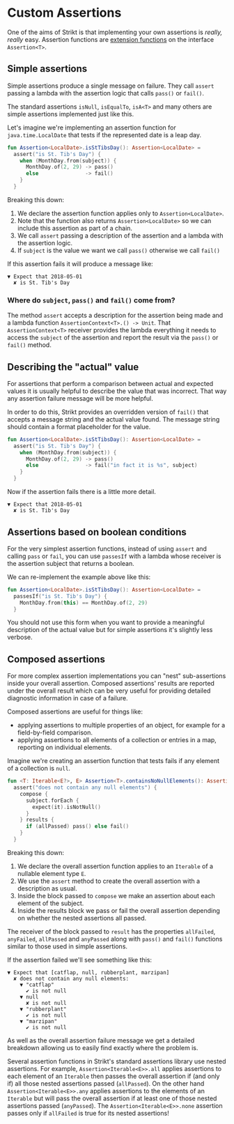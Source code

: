 # Custom Assertions

One of the aims of Strikt is that implementing your own assertions is _really, really_ easy.
Assertion functions are [extension functions](https://kotlinlang.org/docs/reference/extensions.html) on the interface `Assertion<T>`.

## Simple assertions

Simple assertions produce a single message on failure.
They call `assert` passing a lambda with the assertion logic that calls `pass()` or `fail()`.

The standard assertions `isNull`, `isEqualTo`, `isA<T>` and many others are simple assertions implemented just like this.

Let's imagine we're implementing an assertion function for `java.time.LocalDate` that tests if the represented date is a leap day.

```kotlin
fun Assertion<LocalDate>.isStTibsDay(): Assertion<LocalDate> =
  assert("is St. Tib's Day") { 
    when (MonthDay.from(subject)) {
      MonthDay.of(2, 29) -> pass()
      else               -> fail()
    }
  }
```

Breaking this down: 

1. We declare the assertion function applies only to `Assertion<LocalDate>`.
2. Note that the function also returns `Assertion<LocalDate>` so we can include this assertion as part of a chain.
3. We call `assert` passing a description of the assertion and a lambda with the assertion logic.
4. If `subject` is the value we want we call `pass()` otherwise we call `fail()`

If this assertion fails it will produce a message like:

```
▼ Expect that 2018-05-01
  ✘ is St. Tib's Day 
```

### Where do `subject`, `pass()` and `fail()` come from?

The method `assert` accepts a description for the assertion being made and a lambda function `AssertionContext<T>.() -> Unit`.
That `AssertionContext<T>` receiver provides the lambda everything it needs to access the `subject` of the assertion and report the result via the `pass()` or `fail()` method.

## Describing the "actual" value

For assertions that perform a comparison between actual and expected values it is usually helpful to describe the value that was incorrect.
That way any assertion failure message will be more helpful.

In order to do this, Strikt provides an overridden version of `fail()` that accepts a message string and the actual value found.
The message string should contain a format placeholder for the value.

```kotlin
fun Assertion<LocalDate>.isStTibsDay(): Assertion<LocalDate> =
  assert("is St. Tib's Day") { 
    when (MonthDay.from(subject)) {
      MonthDay.of(2, 29) -> pass()
      else               -> fail("in fact it is %s", subject)
    }
  }
```

Now if the assertion fails there is a little more detail.

```
▼ Expect that 2018-05-01
  ✘ is St. Tib's Day
```

## Assertions based on boolean conditions

For the very simplest assertion functions, instead of using `assert` and calling `pass` or `fail`, you can use `passesIf` with a lambda whose receiver is the assertion subject that returns a boolean.

We can re-implement the example above like this:

```kotlin
fun Assertion<LocalDate>.isStTibsDay(): Assertion<LocalDate> =
  passesIf("is St. Tib's Day") { 
    MonthDay.from(this) == MonthDay.of(2, 29)
  }
```

You should not use this form when you want to provide a meaningful description of the actual value but for simple assertions it's slightly less verbose.

## Composed assertions

For more complex assertion implementations you can "nest" sub-assertions inside your overall assertion.
Composed assertions' results are reported under the overall result which can be very useful for providing detailed diagnostic information in case of a failure.

Composed assertions are useful for things like:

- applying assertions to multiple properties of an object, for example for a field-by-field comparison.
- applying assertions to all elements of a collection or entries in a map, reporting on individual elements.

Imagine we're creating an assertion function that tests fails if any element of a collection is `null`.

```kotlin
fun <T: Iterable<E?>, E> Assertion<T>.containsNoNullElements(): Assertion<T> =
  assert("does not contain any null elements") {
    compose {
      subject.forEach {
        expect(it).isNotNull()
      }
    } results {
      if (allPassed) pass() else fail()
    }
  }
```

Breaking this down:

1. We declare the overall assertion function applies to an `Iterable` of a nullable element type `E`.
2. We use the `assert` method to create the overall assertion with a description as usual.
3. Inside the block passed to `compose` we make an assertion about each element of the subject.
4. Inside the results block we pass or fail the overall assertion depending on whether the nested assertions all passed.

The receiver of the block passed to `result` has the properties `allFailed`, `anyFailed`, `allPassed` and `anyPassed` along with `pass()` and `fail()` functions similar to those used in simple assertions.

If the assertion failed we'll see something like this:

```
▼ Expect that [catflap, null, rubberplant, marzipan] 
  ✘ does not contain any null elements: 
    ▼ "catflap" 
      ✔ is not null
    ▼ null 
      ✘ is not null  
    ▼ "rubberplant" 
      ✔ is not null
    ▼ "marzipan" 
      ✔ is not null
```

As well as the overall assertion failure message we get a detailed breakdown allowing us to easily find exactly where the problem is.

Several assertion functions in Strikt's standard assertions library use nested assertions.
For example, `Assertion<Iterable<E>>.all` applies assertions to each element of an `Iterable` then passes the overall assertion if (and only if) all those nested assertions passed (`allPassed`).
On the other hand `Assertion<Iterable<E>>.any` applies assertions to the elements of an `Iterable` but will pass the overall assertion if at least one of those nested assertions passed (`anyPassed`).
The `Assertion<Iterable<E>>.none` assertion passes only if `allFailed` is true for its nested assertions! 
